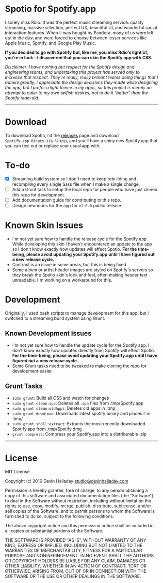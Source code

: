 # Spotio for Spotify.app

I sorely miss Rdio. It was the perfect music streaming service: quality streaming, massive selection, perfect UX, beautiful UI, and wonderful social interaction features. When it was bought by Pandora, many of us were left out in the dust and were forced to choose between lesser services like Apple Music, Spotify, and Google Play Music.

**If you decided to go with Spotify but, like me, you miss Rdio's light UI, you're in luck—I discovered that you can skin the Spotify app with CSS.**

*Disclaimer: I have nothing but respect for the Spotify design and engineering teams, and undertaking this project has served only to increase that respect. They're really, really brilliant teams doing things that I admire greatly. I appreciate the design decisions they made while designing the app, but I prefer a light theme in my apps, so this project is merely an attempt to cater to my own selfish desires, not to do it "better" than the Spotify team did.*

---

# Download
To download Spotio, hit the [releases](https://github.com/devinhalladay/spotio/releases) page and download `Spotify.app.Binary.zip`. Unzip, and you'll have a shiny new Spotify.app that you can test out or replace your usual app with.

# To-do
- [x] Streaming build system so I don't need to keep rebuilding and recompiling every single Sass file when I make a single change.
- [ ] Add a Grunt task to setup the local repo for people who have just cloned this repo for development.
- [ ] Add documentation guide for contributing to this repo.
- [ ] Design new icons for the app for `v1.0.0` public release.

# Known Skin Issues
- I'm not yet sure how to handle the release cycle for the Spotify app. While developing this skin I haven't encountered an update to the app so I don't know exactly how updates will effect Spotio. **For the time-being, please avoid updating your Spotify.app until I have figured out a new release cycle.**
- Contrast is an issue in some areas, but this is being fixed.
- Some album or artist header images are styled on Spotify's servers so they break the Spotio skin's look and feel, often making header text unreadable. I'm working on a workaround for this.

# Development
Originally, I used bash scripts to manage development for this app, but I switched to a streaming build system using Grunt.

## Known Development Issues
- I'm not yet sure how to handle the update cycle for the Spotify app. I don't know exactly how updates directly from Spotify will effect Spotio. **For the time-being, please avoid updating your Spotify.app until I have figured out a new release cycle.**
- Some Grunt tasks need to be tweaked to make cloning the repo for development easier.

## Grunt Tasks
- `sudo grunt`: Build all CSS and watch for changes
- `sudo grunt clean:spa`: Deletes all `.spa` files from .tmp/Spotify.app
- `sudo grunt clean:oldApps`: Deletes old apps in .tmp
- `sudo grunt download`: Downloads latest spotify binary and places it in .tmp/
- `sudo grunt shell:extract`: Extracts the most recently downloaded Spotify.app from .tmp/Spotify.dmg
- `grunt compress`: Compress your Spotify.app into a distributable .zip

---

# License

MIT License

Copyright (c) 2016 Devin Halladay studio@devinhalladay.com

Permission is hereby granted, free of charge, to any person obtaining a copy
of this software and associated documentation files (the "Software"), to deal
in the Software without restriction, including without limitation the rights
to use, copy, modify, merge, publish, distribute, sublicense, and/or sell
copies of the Software, and to permit persons to whom the Software is
furnished to do so, subject to the following conditions:

The above copyright notice and this permission notice shall be included in all
copies or substantial portions of the Software.

THE SOFTWARE IS PROVIDED "AS IS", WITHOUT WARRANTY OF ANY KIND, EXPRESS OR
IMPLIED, INCLUDING BUT NOT LIMITED TO THE WARRANTIES OF MERCHANTABILITY,
FITNESS FOR A PARTICULAR PURPOSE AND NONINFRINGEMENT. IN NO EVENT SHALL THE
AUTHORS OR COPYRIGHT HOLDERS BE LIABLE FOR ANY CLAIM, DAMAGES OR OTHER
LIABILITY, WHETHER IN AN ACTION OF CONTRACT, TORT OR OTHERWISE, ARISING FROM,
OUT OF OR IN CONNECTION WITH THE SOFTWARE OR THE USE OR OTHER DEALINGS IN THE
SOFTWARE.
